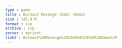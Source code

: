 ```yaml
---
type : game
title : Burnout Revenge (USA) (Demo)
size : 145.9 M
format : iso
archive : zip
server : myrient
link2 : Burnout%20Revenge%20%28USA%29%20%28Demo%29
---
```

